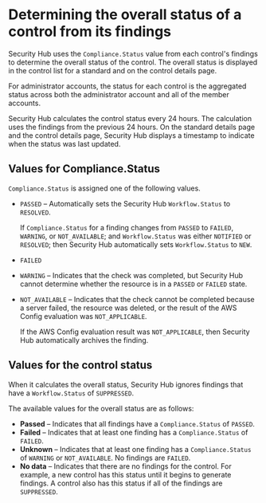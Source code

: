 # Determining the overall status of a control from its findings<a name="controls-overall-status"></a>

Security Hub uses the `Compliance.Status` value from each control's findings to determine the overall status of the control\. The overall status is displayed in the control list for a standard and on the control details page\.

For administrator accounts, the status for each control is the aggregated status across both the administrator account and all of the member accounts\.

Security Hub calculates the control status every 24 hours\. The calculation uses the findings from the previous 24 hours\. On the standard details page and the control details page, Security Hub displays a timestamp to indicate when the status was last updated\.

## Values for Compliance\.Status<a name="controls-overall-status-compliance-status"></a>

`Compliance.Status` is assigned one of the following values\.
+ `PASSED` – Automatically sets the Security Hub `Workflow.Status` to `RESOLVED`\.

  If `Compliance.Status` for a finding changes from `PASSED` to `FAILED`, `WARNING`, or `NOT_AVAILABLE`; and `Workflow.Status` was either `NOTIFIED` or `RESOLVED`; then Security Hub automatically sets `Workflow.Status` to `NEW`\.
+ `FAILED`
+ `WARNING` – Indicates that the check was completed, but Security Hub cannot determine whether the resource is in a `PASSED` or `FAILED` state\.
+ `NOT_AVAILABLE` – Indicates that the check cannot be completed because a server failed, the resource was deleted, or the result of the AWS Config evaluation was `NOT_APPLICABLE`\.

  If the AWS Config evaluation result was `NOT_APPLICABLE`, then Security Hub automatically archives the finding\.

## Values for the control status<a name="controls-overall-status-values"></a>

When it calculates the overall status, Security Hub ignores findings that have a `Workflow.Status` of `SUPPRESSED`\.

The available values for the overall status are as follows:
+ **Passed** – Indicates that all findings have a `Compliance.Status` of `PASSED`\.
+ **Failed** – Indicates that at least one finding has a `Compliance.Status` of `FAILED`\.
+ **Unknown** – Indicates that at least one finding has a `Compliance.Status` of `WARNING` or `NOT_AVAILABLE`\. No findings are `FAILED`\.
+ **No data** – Indicates that there are no findings for the control\. For example, a new control has this status until it begins to generate findings\. A control also has this status if all of the findings are `SUPPRESSED`\.